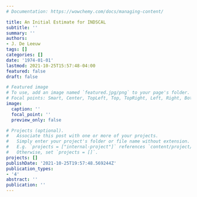 ```yaml
---
# Documentation: https://wowchemy.com/docs/managing-content/

title: An Initial Estimate for INDSCAL
subtitle: ''
summary: ''
authors:
- J. De Leeuw
tags: []
categories: []
date: '1974-01-01'
lastmod: 2021-10-25T15:57:48-04:00
featured: false
draft: false

# Featured image
# To use, add an image named `featured.jpg/png` to your page's folder.
# Focal points: Smart, Center, TopLeft, Top, TopRight, Left, Right, BottomLeft, Bottom, BottomRight.
image:
  caption: ''
  focal_point: ''
  preview_only: false

# Projects (optional).
#   Associate this post with one or more of your projects.
#   Simply enter your project's folder or file name without extension.
#   E.g. `projects = ["internal-project"]` references `content/project/deep-learning/index.md`.
#   Otherwise, set `projects = []`.
projects: []
publishDate: '2021-10-25T19:57:48.569244Z'
publication_types:
- '4'
abstract: ''
publication: ''
---
```

